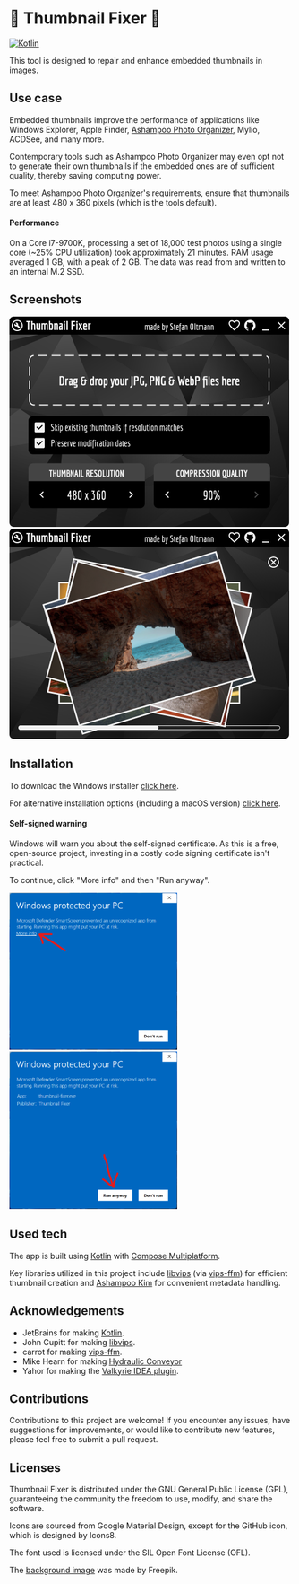 # 🔧 Thumbnail Fixer 🔧

[![Kotlin](https://img.shields.io/badge/kotlin-2.0.21-blue.svg?logo=kotlin)](httpw://kotlinlang.org)

This tool is designed to repair and enhance embedded thumbnails in images.

## Use case

Embedded thumbnails improve the performance of applications like
Windows Explorer, Apple Finder,
[Ashampoo Photo Organizer](https://ashampoo.com/photo-organizer),
Mylio, ACDSee, and many more.

Contemporary tools such as Ashampoo Photo Organizer may even opt
not to generate their own thumbnails if the embedded ones are of
sufficient quality, thereby saving computing power.

To meet Ashampoo Photo Organizer's requirements, ensure that
thumbnails are at least 480 x 360 pixels (which is the tools default).

#### Performance

On a Core i7-9700K, processing a set of 18,000 test photos using a single core
(~25% CPU utilization) took approximately 21 minutes. RAM usage averaged 1 GB,
with a peak of 2 GB. The data was read from and written to an internal M.2 SSD.

## Screenshots

<img width="500" src="./docs/start_screen.png"/>
<img width="500" src="./docs/processing_screen.png"/>

## Installation

To download the Windows
installer [click here](https://github.com/stefanoltmann/thumbnail-fixer/releases/latest/download/thumbnail-fixer-1.0.3.x64.msix).

For alternative installation options (including a macOS
version) [click here](https://stefan-oltmann.de/thumbnail-fixer/download.html).

#### Self-signed warning

Windows will warn you about the self-signed certificate.
As this is a free, open-source project, investing in a costly
code signing certificate isn't practical.

To continue, click "More info" and then "Run anyway".

<img width="300" src="./docs/smart_screen_1.png"/>
<img width="300" src="./docs/smart_screen_2.png"/>

## Used tech

The app is built using [Kotlin](https://kotlinlang.org)
with [Compose Multiplatform](https://www.jetbrains.com/de-de/compose-multiplatform/).

Key libraries utilized in this project include [libvips](https://github.com/libvips/)
(via [vips-ffm](https://github.com/lopcode/vips-ffm)) for efficient thumbnail creation
and [Ashampoo Kim](https://github.com/ashampoo/kim) for convenient metadata handling.

## Acknowledgements

* JetBrains for making [Kotlin](https://kotlinlang.org).
* John Cupitt for making [libvips](https://github.com/libvips/).
* carrot for making [vips-ffm](https://github.com/lopcode/vips-ffm).
* Mike Hearn for making [Hydraulic Conveyor](https://conveyor.hydraulic.dev)
* Yahor for making the [Valkyrie IDEA plugin](https://github.com/ComposeGears/Valkyrie).

## Contributions

Contributions to this project are welcome! If you encounter any issues,
have suggestions for improvements, or would like to contribute new features,
please feel free to submit a pull request.

## Licenses

Thumbnail Fixer is distributed under the GNU General Public License (GPL),
guaranteeing the community the freedom to use, modify, and share the software.

Icons are sourced from Google Material Design, except for the GitHub icon,
which is designed by Icons8.

The font used is licensed under the SIL Open Font License (OFL).

The [background image](https://www.freepik.com/free-vector/geometric-background_3730424.htm) was made by Freepik.
